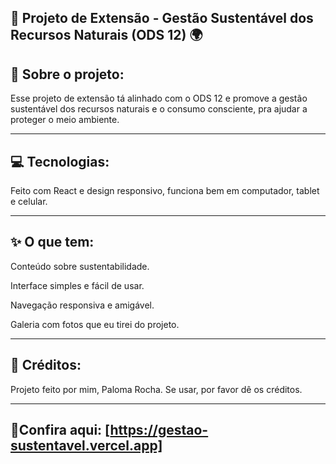 ## 🌿 Projeto de Extensão - Gestão Sustentável dos Recursos Naturais (ODS 12) 🌍


## 📖 Sobre o projeto:

Esse projeto de extensão tá alinhado com o ODS 12 e promove a gestão sustentável dos recursos naturais e o consumo consciente, pra ajudar a proteger o meio ambiente.

---

## 💻 Tecnologias:

Feito com React e design responsivo, funciona bem em computador, tablet e celular.

---

## ✨ O que tem:

Conteúdo sobre sustentabilidade.

Interface simples e fácil de usar.

Navegação responsiva e amigável.

Galeria com fotos que eu tirei do projeto.

---

## 📣 Créditos: 

Projeto feito por mim, Paloma Rocha. Se usar, por favor dê os créditos.

---

## 🔗Confira aqui: [https://gestao-sustentavel.vercel.app]
